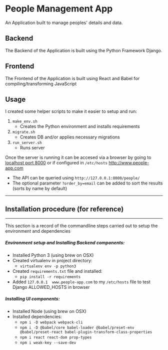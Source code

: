 # People Management App
An Application built to manage peoples' details and data.

## Backend
The Backend of the Application is built using the Python Framework Django.

## Frontend
The Frontend of the Application is built using React and Babel for compiling/transforming JavaScript

## Usage
I created some helper scripts to make it easier to setup and run:

1. `make_env.sh`
    - Creates the Python environment and installs requirements
2. `migrate.sh`
    - Creates DB and/or applies necessary migrations
3. `run_server.sh`
    - Runs server

Once the server is running it can be accesed via a browser by going to 
[localhost port 8000](http://127.0.0.1:8000]) or if configured in `/etc/hosts` http://www.people-app.com

- The API can be queried using `http://127.0.0.1:8000/people/`
- The optional parameter `?order_by=email` can be added to sort the results (sorts by name by default)

---
## Installation procedure (for reference)

---
This section is a record of the commandline steps carried out to setup the environment and dependencies

##### Environment setup and Installing Backend components:
- Installed Python 3 (using brew on OSX)
- Created virtualenv in project directory: 
    - `virtualenv env -p python3`
- Created `requirements.txt` file and installed:
    - `pip install -r requirements`
- Added `127.0.0.1  www.people-app.com` to my `/etc/hosts` file to test Django ALLOWED_HOSTS in browser

##### Installing UI components:
- Installed Node (using brew on OSX)
- Installed dependencies:
    - `npm i -D webpack webpack-cli`
    - `npm i -D @babel/core babel-loader @babel/preset-env @babel/preset-react babel-plugin-transform-class-properties`
    - `npm i react react-dom prop-types`
    - `npm i weak-key --save-dev`

